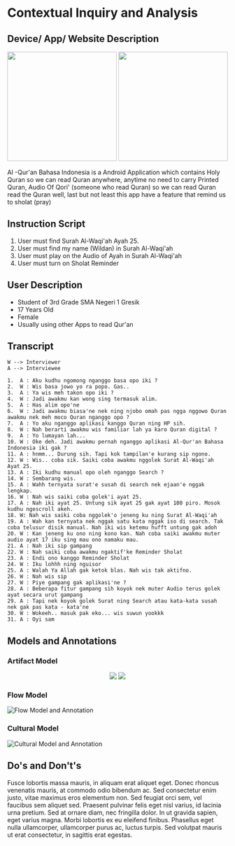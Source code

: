 # Contextual Inquiry and Analysis
## Device/ App/ Website Description
<p align="center">
  <img width="250" src="/Quran1.png">
  <img width="250" src="/Quran2.png">
</p>

Al -Qur'an Bahasa Indonesia is a Android Application which contains Holy Quran so we can read Quran anywhere, anytime no need to carry Printed Quran, Audio Of Qori' (someone who read Quran) so we can read Quran read the Quran well, last but not least this app have a feature that remind us to sholat (pray)

## Instruction Script
1. User must find Surah Al-Waqi'ah Ayah 25.
2. User must find my name (Wildan) in Surah Al-Waqi'ah
4. User must play on the Audio of Ayah in Surah Al-Waqi'ah
3. User must turn on Sholat Reminder

## User Description
- Student of 3rd Grade SMA Negeri 1 Gresik
- 17 Years Old
- Female
- Usually using other Apps to read Qur'an

## Transcript
```
W --> Interviewer
A --> Interviewee

1.  A : Aku kudhu ngomong nganggo basa opo iki ?
2.  W : Wis basa jowo yo ra popo. Gas..
3.  A : Ya wis meh takon opo iki ?
4.  W : Jadi awakmu kan wong sing termasuk alim.
5.  A : Has alim opo'ne
6.  W : Jadi awakmu biasa'ne nek ning njobo omah pas ngga nggowo Quran awakmu nek meh moco Quran nganggo opo ?
7.  A : Yo aku nganggo aplikasi kanggo Quran ning HP sih.
8.  W : Nah berarti awakmu wis familiar lah ya karo Quran digital ?
9.  A : Yo lumayan lah...
10. W : Oke deh. Jadi awakmu pernah nganggo aplikasi Al-Qur'an Bahasa Indonesia iki gak ?
11. A : hnmm... Durung sih. Tapi kok tampilan'e kurang sip ngono.
12. W : Wis.. coba sik. Saiki coba awakmu nggolek Surat Al-Waqi'ah Ayat 25.
13. A : Iki kudhu manual opo oleh nganggo Search ?
14. W : Sembarang wis.
15. A : Wahh ternyata surat'e susah di search nek ejaan'e nggak lengkap.
16. W : Nah wis saiki coba golek'i ayat 25.
17. A : Nah iki ayat 25. Untung sik ayat 25 gak ayat 100 piro. Mosok kudhu ngescroll akeh.
18. W: Nah wis saiki coba nggolek'o jeneng ku ning Surat Al-Waqi'ah
19. A : Wah kan ternyata nek nggak satu kata nggak iso di search. Tak coba telusur disik manual. Nah iki wis ketemu hufft untung gak adoh
20. W : Kan jeneng ku ono ning kono kan. Nah coba saiki awakmu muter audio ayat 17 iku sing mau ono namaku mau.
21. A : Nah iki sip gampang
22. W : Nah saiki coba awakmu ngaktif'ke Reminder Sholat
23. A : Endi ono kanggo Reminder Sholat
24. W : Iku lohhh ning nguisor 
25. A : Walah Ya Allah gak ketok blas. Nah wis tak aktifno.
26. W : Nah wis sip
27. W : Piye gampang gak aplikasi'ne ?
28. A : Beberapa fitur gampang sih koyok nek muter Audio terus golek ayat secara urut gampang
29. A : Tapi nek koyok golek Surat ning Search atau kata-kata susah nek gak pas kata - kata'ne
30. W : Wokeeh.. masuk pak eko... wis suwun yookkk
31. A : Oyi sam
```

## Models and Annotations
### Artifact Model
<p align="center">
  <img src="/Error1.png">
  <img src="/Error2.png">
</p>

### Flow Model
![Flow Model and Annotation](https://picsum.photos/400/300/?random)
### Cultural Model
![Cultural Model and Annotation](https://picsum.photos/400/300/?random)
## Do's and Don't's
Fusce lobortis massa mauris, in aliquam erat aliquet eget. Donec rhoncus venenatis mauris, at commodo odio bibendum ac. Sed consectetur enim justo, vitae maximus eros elementum non. Sed feugiat orci sem, vel faucibus sem aliquet sed. Praesent pulvinar felis eget nisl varius, id lacinia urna pretium. Sed at ornare diam, nec fringilla dolor. In ut gravida sapien, eget varius magna. Morbi lobortis ex eu eleifend finibus. Phasellus eget nulla ullamcorper, ullamcorper purus ac, luctus turpis. Sed volutpat mauris ut erat consectetur, in sagittis erat egestas.
